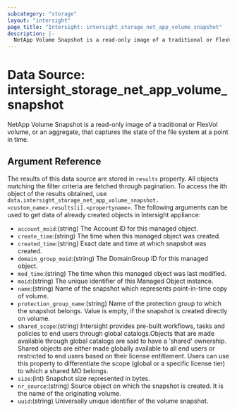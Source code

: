 ```yaml
---
subcategory: "storage"
layout: "intersight"
page_title: "Intersight: intersight_storage_net_app_volume_snapshot"
description: |-
  NetApp Volume Snapshot is a read-only image of a traditional or FlexVol volume, or an aggregate, that captures the state of the file system at a point in time.
---
```


# Data Source: intersight_storage_net_app_volume_snapshot
NetApp Volume Snapshot is a read-only image of a traditional or FlexVol volume, or an aggregate, that captures the state of the file system at a point in time.
## Argument Reference
The results of this data source are stored in `results` property.
All objects matching the filter criteria are fetched through pagination.
To access the ith object of the results obtained, use `data.intersight_storage_net_app_volume_snapshot.<custom_name>.results[i].<propertyname>`.
The following arguments can be used to get data of already created objects in Intersight appliance:
* `account_moid`:(string) The Account ID for this managed object. 
* `create_time`:(string) The time when this managed object was created. 
* `created_time`:(string) Exact date and time at which snapshot was created. 
* `domain_group_moid`:(string) The DomainGroup ID for this managed object. 
* `mod_time`:(string) The time when this managed object was last modified. 
* `moid`:(string) The unique identifier of this Managed Object instance. 
* `name`:(string) Name of the snapshot which represents point-in-time copy of volume. 
* `protection_group_name`:(string) Name of the protection group to which the snapshot belongs. Value is empty, if the snapshot is created directly on volume. 
* `shared_scope`:(string) Intersight provides pre-built workflows, tasks and policies to end users through global catalogs.Objects that are made available through global catalogs are said to have a 'shared' ownership. Shared objects are either made globally available to all end users or restricted to end users based on their license entitlement. Users can use this property to differentiate the scope (global or a specific license tier) to which a shared MO belongs. 
* `size`:(int) Snapshot size represented in bytes. 
* `nr_source`:(string) Source object on which the snapshot is created. It is the name of the originating volume. 
* `uuid`:(string) Universally unique identifier of the volume snapshot. 
 
